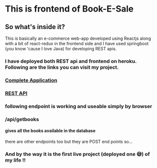 # This is frontend of Book-E-Sale 

## So what's inside it?
This is basically an e-commerce web-app developed using Reactjs along with a bit of react-redux in the frontend side and I have used springboot (you know 'cause I love Java) for developing REST apis.

### I have deployed both REST api and frontend on heroku. Following are the links you can visit my project.

### [Complete Application](https://tatvasoft.netlify.app/)
### [REST API](https://rest-api-tatvasoft.herokuapp.com/)

### following endpoint is working and useable simply by browser

### /api/getbooks 
#### gives all the books available in the database 
there are other endpoints too but they are POST end points so...

### And by the way it is the first live project (deployed one 😅) of my life !!



